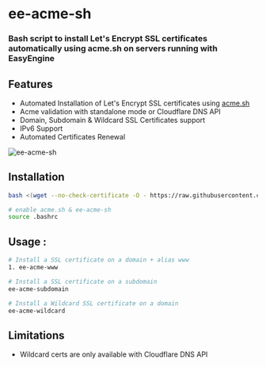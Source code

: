 # ee-acme-sh

### Bash script to install Let's Encrypt SSL certificates automatically using acme.sh on servers running with EasyEngine

## Features

-   Automated Installation of Let's Encrypt SSL certificates using [acme.sh](http://acme.sh)
-   Acme validation with standalone mode or Cloudflare DNS API
-   Domain, Subdomain & Wildcard SSL Certificates support
-   IPv6 Support
-   Automated Certificates Renewal

![ee-acme-sh](https://raw.githubusercontent.com/VirtuBox/ee-acme-sh/master/ee-acme.png)

## Installation

```bash
bash <(wget --no-check-certificate -O - https://raw.githubusercontent.com/VirtuBox/ee-acme-sh/master/install.sh)

# enable acme.sh & ee-acme-sh
source .bashrc
```

## Usage :

```bash
# Install a SSL certificate on a domain + alias www
1. ee-acme-www

# Install a SSL certificate on a subdomain 
ee-acme-subdomain 

# Install a Wildcard SSL certificate on a domain 
ee-acme-wildcard 
```

## Limitations

-   Wildcard certs are only available with Cloudflare DNS API 
 
